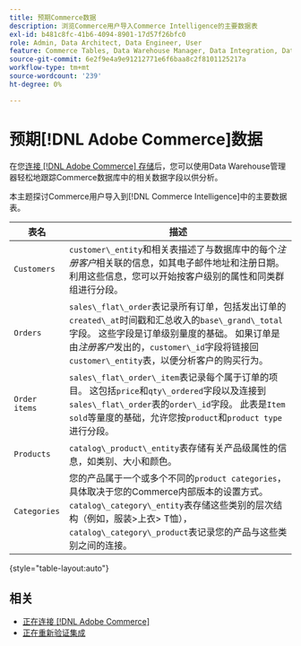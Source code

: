 ```yaml
---
title: 预期Commerce数据
description: 浏览Commerce用户导入Commerce Intelligence的主要数据表
exl-id: b481c8fc-41b6-4094-8901-17d57f26bfc0
role: Admin, Data Architect, Data Engineer, User
feature: Commerce Tables, Data Warehouse Manager, Data Integration, Data Import/Export
source-git-commit: 6e2f9e4a9e91212771e6f6baa8c2f8101125217a
workflow-type: tm+mt
source-wordcount: '239'
ht-degree: 0%

---
```


# 预期[!DNL Adobe Commerce]数据

在您[连接 [!DNL Adobe Commerce] 存储](../../../data-analyst/importing-data/integrations/magento.md)后，您可以使用Data Warehouse管理器轻松地跟踪Commerce数据库中的相关数据字段以供分析。

本主题探讨Commerce用户导入到[!DNL Commerce Intelligence]中的主要数据表。

| **表名** | **描述** |
|-----|-----|
| `Customers` | `customer\_entity`和相关表描述了与数据库中的每个&#x200B;*注册客户*&#x200B;相关联的信息，如其电子邮件地址和注册日期。 利用这些信息，您可以开始按客户级别的属性和同类群组进行分段。 |
| `Orders` | `sales\_flat\_order`表记录所有订单，包括发出订单的`created\_at`时间戳和汇总收入的`base\_grand\_total`字段。 这些字段是订单级别量度的基础。 如果订单是由&#x200B;*注册客户*&#x200B;发出的，`customer\_id`字段将链接回`customer\_entity`表，以便分析客户的购买行为。 |
| `Order items` | `sales\_flat\_order\_item`表记录每个属于订单的项目。 这包括`price`和`qty\_ordered`字段以及连接到`sales\_flat\_order`表的`order\_id`字段。 此表是`Item sold`等量度的基础，允许您按`product`和`product type`进行分段。 |
| `Products` | `catalog\_product\_entity`表存储有关产品级属性的信息，如类别、大小和颜色。 |
| `Categories` | 您的产品属于一个或多个不同的`product categories`，具体取决于您的Commerce内部版本的设置方式。 `catalog\_category\_entity`表存储这些类别的层次结构（例如，服装>上衣> T恤），`catalog\_category\_product`表记录您的产品与这些类别之间的连接。 |

{style="table-layout:auto"}

## 相关

* [正在连接 [!DNL Adobe Commerce]](../integrations/magento.md)
* [正在重新验证集成](https://experienceleague.adobe.com/docs/commerce-knowledge-base/kb/how-to/mbi-reauthenticating-integrations.html?lang=zh-Hans)
